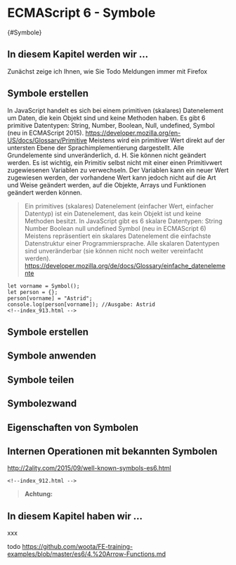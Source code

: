 # ECMAScript 6 - Symbole
[](#){#Symbole}


## In diesem Kapitel werden wir …
Zunächst zeige ich Ihnen, wie Sie 
Todo Meldungen immer mit Firefox

## Symbole erstellen

In JavaScript handelt es sich bei einem primitiven (skalares) Datenelement 
um Daten, die kein Objekt sind und keine Methoden haben. 
Es gibt 6 primitive Datentypen: String, Number, Boolean, Null, undefined, 
Symbol (neu in ECMAScript 2015). https://developer.mozilla.org/en-US/docs/Glossary/Primitive
Meistens wird ein primitiver Wert direkt auf der untersten Ebene der 
Sprachimplementierung dargestellt. 
Alle Grundelemente sind unveränderlich, d. H. Sie können nicht geändert werden. 
Es ist wichtig, ein Primitiv selbst nicht mit einer einen Primitivwert 
zugewiesenen Variablen zu verwechseln. 
Der Variablen kann ein neuer Wert zugewiesen werden, der vorhandene 
Wert kann jedoch nicht auf die Art und Weise geändert werden, 
auf die Objekte, Arrays und Funktionen geändert werden können.

> Ein primitives (skalares) Datenelement (einfacher Wert, einfacher Datentyp) 
ist ein Datenelement, das kein Objekt ist und keine Methoden besitzt.
In JavaScript gibt es 6 skalare Datentypen:
    String
    Number
    Boolean
    null
    undefined
    Symbol (neu in ECMAScript 6)
Meistens repräsentiert ein skalares Datenelement die einfachste Datenstruktur einer Programmiersprache.
Alle skalaren Datentypen sind unveränderbar (sie können nicht noch weiter vereinfacht werden).
https://developer.mozilla.org/de/docs/Glossary/einfache_datenelemente




```
let vorname = Symbol();
let person = {};
person[vorname] = "Astrid";
console.log(person[vorname]); //Ausgabe: Astrid
<!--index_913.html -->
```


## Symbole erstellen
## Symbole anwenden
## Symbole teilen
## Symbolezwand
## Eigenschaften von Symbolen
## Internen Operationen mit bekannten Symbolen
http://2ality.com/2015/09/well-known-symbols-es6.html




```
<!--index_912.html -->
```



> **Achtung:**


## In diesem Kapitel haben wir ...

xxx

[^1]: https://de.wikipedia.org/w/index.php?title=Interpreter&oldid=182588640 (https://bit.ly/2GT9nQS)

todo https://github.com/woota/FE-training-examples/blob/master/es6/4.%20Arrow-Functions.md